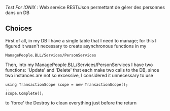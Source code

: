 _Test For IONIX_ : Web service REST/Json permettant de gérer des personnes dans un DB

## Choices

First of all, in my DB I have a single table that I need to manage; for this I figured it wasn't necessary to create asynchronous functions in my 

    ManagePeople.BLL/Services/PersonServices

Then, into my ManagePeople.BLL/Services/PersonServices I have two functions: 'Update' and 'Delete'  that each make two calls to the DB, since two instances are not so excessive, I considered it unnecessary to use

    using TransactionScope scope = new TransactionScope(); 
    ...
    scope.Complete();

to 'force' the Destroy to clean everything just before the return



